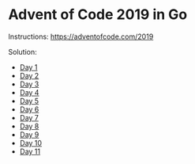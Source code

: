 # Advent of Code 2019 in Go

Instructions: https://adventofcode.com/2019

Solution:
- [Day 1](1/main.go)
- [Day 2](2/main.go)
- [Day 3](3/main.go)
- [Day 4](4/main.go)
- [Day 5](5/main.go)
- [Day 6](6/main.go)
- [Day 7](7/main.go)
- [Day 8](8/main.go)
- [Day 9](9/main.go)
- [Day 10](10/main.go)
- [Day 11](11/main.go)